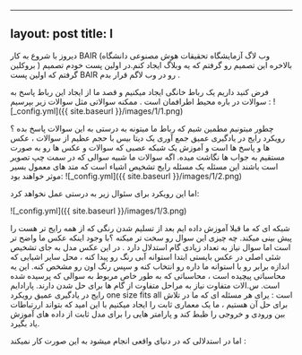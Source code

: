 
---
layout: post
title: l
---
دیروز با شروع به کار BAIR (وب لاگ آزمایشگاه تحقیقات هوش مصنوعی دانشگاه بروکلین ) بالاخره این تصمیم رو گرفتم که یه وبلاگ ایجاد کنم.در اولین پست خودم تصمیم گرفتم که اولین پست BAIR رو در وب لاگم قرار بدم .

فرض کنید داریم یک رباط خانگی ایجاد میکنیم و قصد ما از ایجاد این رباط پاسخ به سوالات در باره محیط اطرافمان است . ممکنه سوالاتی مثل سوالات زیر بپرسیم :
![_config.yml]({{ site.baseurl }}/images/1/1.png)

چطور میتونیم مطمین شیم که رباط ما میتونه به درستی به این سوالات پاسخ بده ؟ رویکرد رایج در یادگیری عمیق جمع آوری یک دیتا بیس با حجم عظیم از سوالات ، عکس ها و پاسخ ها است و آموزش یک شبکه عصبی که سوالات و عکس ها رو به صورت مستقیم به جواب ها نگاشت میده. اگه سوالات ما شبیه سوالی که در سمت چپ تصویر است باشند این مسئله یک مسئله رایج تشخیص اشیاء است که متد های معمول بسیر موثر خواهند بود:
![_config.yml]({{ site.baseurl }}/images/1/2.png)

اما این رویکرد برای سئوال زیر به درستی عمل نخواهد کرد:

![_config.yml]({{ site.baseurl }}/images/1/3.png)

شبکه ای که ما قبلا آموزش داده ایم بعد از تسلیم شدن رنگی که از همه رایج تر هست را پیش بینی میکند. چه چیزی این سوال رو سخت تر میکنه ؟با وجود اینکه عکس ما واضح تر است اما سوال نیاز به تعداد زیادی گام استدلال دارد . در این عکس مدل به جای تشخیص شئی اصلی در عکس بایستی ابتدا استوانه آبی رنگ رو پیدا کنه ، محل سایر اشیایی که اندازه برابر رو با استوانه ما داره رو انتخاب کنه و سپس رنگ اون رو مشخص کنه.
این یه محاسباتی پیچیده است ، محاسباتی که به طور خاص مربوط به سوالی که پرسیده شده است. س.الات متفاوت نیاز به مراحل متفاوت از گام ها برای حل شدن دارند.
پارادایم رایج در یادگیری عمیق رویکرد one size fits all است : یرای هر مسئله ای که ما در تلاش برای حل آن هستیم ، ما یک معماری ثابت را ایجاد میکنیم با این امید که بتواند اررتباطات بین ورودی و خروجی را ظبط کند و پارامتر هایی را برای مدل ثابت از داده های آموزش یاد بگیرد.

 اما در استدلالی که در دنیای واقعی انجام میشود به این صورت کار نمیکند : 
